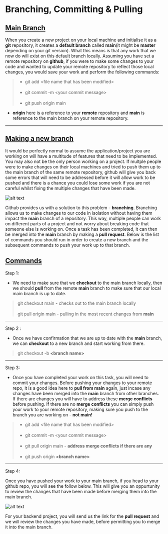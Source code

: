 # Branching, Committing & Pulling

## <ins> Main Branch

When you create a new project on your local machine and initialise it as a **git** repository, it creates a **default branch** called **main**(it might be **master** depending on your git version). What this means is that any work that we now do will exist on this default branch locally. Assuming you have set a remote repository on **github**, if you were to make some changes to your code and wanted to update your remote repository to reflect those local changes, you would save your work and perform the following commands:

> - git add \<file name that has been modified\> <br><br>
> - git commit -m \<your commit message\> <br><br>
> - git push origin main

- **origin** here is a reference to your **remote** repository and **main** is reference to the main branch on your remote repository.

---

## <ins> Making a new branch

It would be perfectly normal to assume the application/project you are working on will have a multitude of features that need to be implemented. You may also not be the only person working on a project. If multple people were to make changes on their local machines and tried to push them up to the main branch of the same remote repository, github will give you back some errors that will need to be addressed before it will allow work to be pushed and there is a chance you could lose some work if you are not careful whilst fixing the multiple changes that have been made.

![alt text](./error.png)

Github provides us with a solution to this problem - **branching**. Branching allows us to make changes to our code in isolation without having them impact the **main** branch of a repository. This way, multiple people can work on different parts of a project and not worry about breaking code that someone else is working on. Once a task has been completed, it can then be merged into the **main** branch by making a **pull request**. Below is the list of commands you should run in order to create a new branch and the subsequent commands to push your work up to that branch.

## <ins> Commands

Step 1:

- We need to make sure that we **checkout** to the main branch locally, then we should **pull** from the remote **main** branch to make sure that our local main branch is up to date.

> git checkout main - checks out to the main branch locally
> <br><br>
> git pull origin main - pulling in the most recent changes from **main**

---

Step 2 :

- Once we have confirmation that we are up to date with the **main** branch, we can **checkout** to a new branch and start working from there.

> git checkout -b **\<branch name\>**

---

Step 3:

- Once you have completed your work on this task, you will need to commit your changes. Before pushing your changes to your remote repo, it is a good idea here to **pull from main** again, just incase any changes have been merged into the **main** branch from other branches. If there are changes you will have to address these **merge conflicts** before pushing. If there are no **merge conflicts** you can simply push your work to your remote repository, making sure you push to the branch you are working on - **not main!**

> - git add \<file name that has been modified\> <br><br>
> - git commit -m \<your commit message\> <br><br>
> - git pull origin main - **address merge conflicts if there are any**<br><br>
> - git push origin **\<branch name\>**

---

Step 4:

Once you have pushed your work to your main branch, if you head to your github repo, you will see the follow below. This will give you an oppurtunity to review the changes that have been made before merging them into the main branch.

![alt text](./pr.png)

For your backend project, you will send us the link for the **pull request** and we will review the changes you have made, before permitting you to merge it into the main branch.
